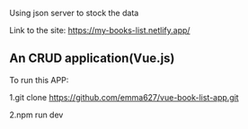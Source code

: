 Using json server to stock the data

Link to the site: https://my-books-list.netlify.app/

An CRUD application(Vue.js)
------------------------------------------------------------------------

To run this APP:

1.git clone https://github.com/emma627/vue-book-list-app.git

2.npm run dev






